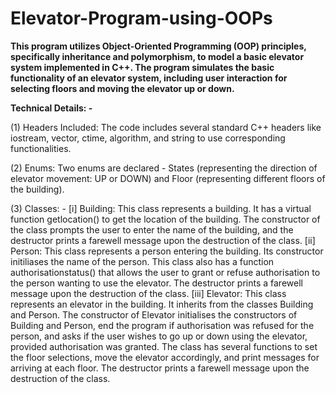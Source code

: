 # Elevator-Program-using-OOPs
**This program utilizes Object-Oriented Programming (OOP) principles, specifically inheritance and polymorphism, to model a basic elevator system implemented in C++. The program simulates the basic functionality of an elevator system, including user interaction for selecting floors and moving the elevator up or down.**

**Technical Details: -**

(1) Headers Included: The code includes several standard C++ headers like iostream, vector, ctime, algorithm, and string to use corresponding functionalities.

(2) Enums: Two enums are declared - States (representing the direction of elevator movement: UP or DOWN) and Floor (representing different floors of the building).

(3) Classes: -
[i] Building: This class represents a building. It has a virtual function getlocation() to get the location of the building. The constructor of the class prompts the user to enter the name of the building, and the destructor prints a farewell message upon the destruction of the class.
[ii] Person: This class represents a person entering the building. Its constructor initiliases the name of the person. This class also has a function authorisationstatus() that allows the user to grant or refuse authorisation to the person wanting to use the elevator. The destructor prints a farewell message upon the destruction of the class.
[iii] Elevator: This class represents an elevator in the building. It inherits from the classes Building and Person. The constructor of Elevator initialises the constructors of Building and Person, end the program if authorisation was refused for the person, and asks if the user wishes to go up or down using the elevator, provided authorisation was granted. The class has several functions to set the floor selections, move the elevator accordingly, and print messages for arriving at each floor. The destructor prints a farewell message upon the destruction of the class.
